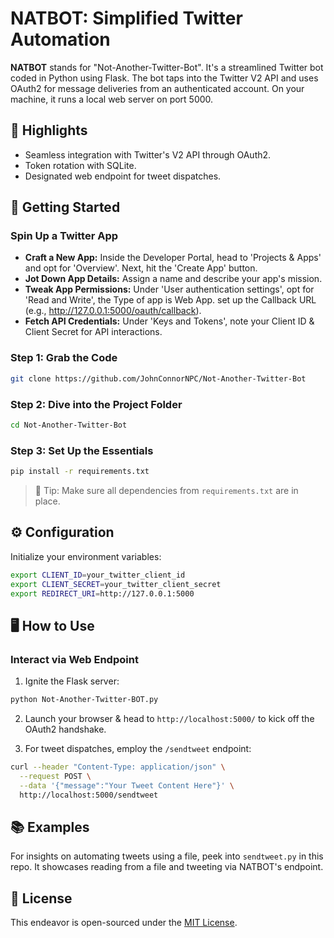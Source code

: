 # NATBOT: Simplified Twitter Automation

**NATBOT** stands for "Not-Another-Twitter-Bot". It's a streamlined Twitter bot coded in Python using Flask. The bot taps into the Twitter V2 API and uses OAuth2 for message deliveries from an authenticated account. On your machine, it runs a local web server on port 5000.

## 🌟 Highlights

- Seamless integration with Twitter's V2 API through OAuth2.
- Token rotation with SQLite.
- Designated web endpoint for tweet dispatches.

## 🚀 Getting Started

### Spin Up a Twitter App
- **Craft a New App:** Inside the Developer Portal, head to 'Projects & Apps' and opt for 'Overview'. Next, hit the 'Create App' button.
- **Jot Down App Details:** Assign a name and describe your app's mission.
- **Tweak App Permissions:** Under 'User authentication settings', opt for 'Read and Write', the Type of app is Web App. set up the Callback URL (e.g., http://127.0.0.1:5000/oauth/callback).
- **Fetch API Credentials:** Under 'Keys and Tokens', note your Client ID & Client Secret for API interactions.

### Step 1: Grab the Code
```bash
git clone https://github.com/JohnConnorNPC/Not-Another-Twitter-Bot
```

### Step 2: Dive into the Project Folder
```bash
cd Not-Another-Twitter-Bot
```

### Step 3: Set Up the Essentials
```bash
pip install -r requirements.txt
```
> 📝 Tip: Make sure all dependencies from `requirements.txt` are in place.

## ⚙️ Configuration

Initialize your environment variables:
```bash
export CLIENT_ID=your_twitter_client_id
export CLIENT_SECRET=your_twitter_client_secret
export REDIRECT_URI=http://127.0.0.1:5000
```

## 🖥️ How to Use

### Interact via Web Endpoint

1. Ignite the Flask server:
```bash
python Not-Another-Twitter-BOT.py
```

2. Launch your browser & head to `http://localhost:5000/` to kick off the OAuth2 handshake.

3. For tweet dispatches, employ the `/sendtweet` endpoint:
```bash
curl --header "Content-Type: application/json" \
  --request POST \
  --data '{"message":"Your Tweet Content Here"}' \
  http://localhost:5000/sendtweet
```


## 📚 Examples

For insights on automating tweets using a file, peek into `sendtweet.py` in this repo. It showcases reading from a file and tweeting via NATBOT's endpoint.

## 📜 License

This endeavor is open-sourced under the [MIT License](LICENSE).
